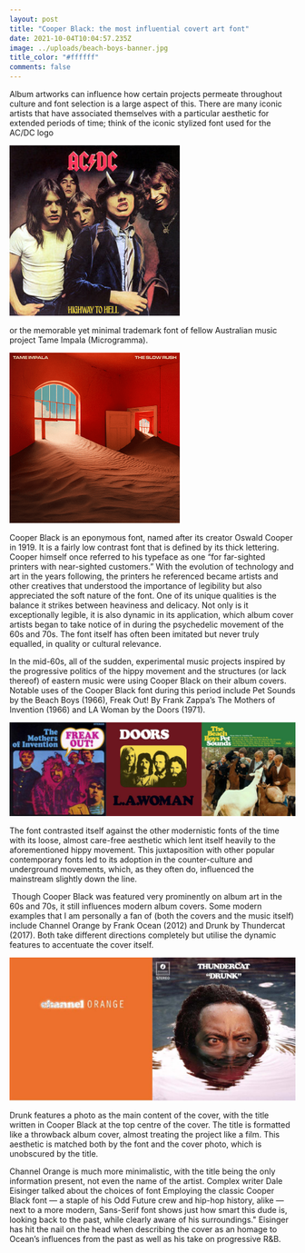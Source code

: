 ```yaml
---
layout: post
title: "Cooper Black: the most influential covert art font"
date: 2021-10-04T10:04:57.235Z
image: ../uploads/beach-boys-banner.jpg
title_color: "#ffffff"
comments: false
---
```

Album artworks can influence how certain projects permeate throughout culture and font selection is a large aspect of this. There are many iconic artists that have associated themselves with a particular aesthetic for extended periods of time; think of the iconic stylized font used for the AC/DC logo

![](../uploads/acdc_highway_to_hell.jpg "Highway to Hell - AC/DC")

 or the memorable yet minimal trademark font of fellow Australian music project Tame Impala (Microgramma).

![](../uploads/tame_impala_-_the_slow_rush.png)

Cooper Black is an eponymous font, named after its creator Oswald Cooper in 1919. It is a fairly low contrast font that is defined by its thick lettering. Cooper himself once referred to his typeface as one “for far-sighted printers with near-sighted customers.” With the evolution of technology and art in the years following, the printers he referenced became artists and other creatives that understood the importance of legibility but also appreciated the soft nature of the font. One of its unique qualities is the balance it strikes between heaviness and delicacy. Not only is it exceptionally legible, it is also dynamic in its application, which album cover artists began to take notice of in during the psychedelic movement of the 60s and 70s. The font itself has often been imitated but never truly equalled, in quality or cultural relevance.

In the mid-60s, all of the sudden, experimental music projects inspired by the progressive politics of the hippy movement and the structures (or lack thereof) of eastern music were using Cooper Black on their album covers. Notable uses of the Cooper Black font during this period include Pet Sounds by the Beach Boys (1966), Freak Out! By Frank Zappa’s The Mothers of Invention (1966) and LA Woman by the Doors (1971). 

![](../uploads/album-art-cooper-black.jpg "Pet Sounds by the Beach Boys (1966), Freak Out! By Frank Zappa’s The Mothers of Invention (1966) and LA Woman by the Doors (1971).")

The font contrasted itself against the other modernistic fonts of the time with its loose, almost care-free aesthetic which lent itself heavily to the aforementioned hippy movement. This juxtaposition with other popular contemporary fonts led to its adoption in the counter-culture and underground movements, which, as they often do, influenced the mainstream slightly down the line. 

 Though Cooper Black was featured very prominently on album art in the 60s and 70s, it still influences modern album covers. Some modern examples that I am personally a fan of (both the covers and the music itself) include Channel Orange by Frank Ocean (2012) and Drunk by Thundercat (2017). Both take different directions completely but utilise the dynamic features to accentuate the cover itself. 

![](../uploads/channel-orange-and-drunk.jpg "Channel Orange by Frank Ocean (2012) and Drunk by Thundercat (2017)")

Drunk features a photo as the main content of the cover, with the title written in Cooper Black at the top centre of the cover. The title is formatted like a throwback album cover, almost treating the project like a film. This aesthetic is matched both by the font and the cover photo, which is unobscured by the title.

Channel Orange is much more minimalistic, with the title being the only information present, not even the name of the artist. Complex writer Dale Eisinger talked about the choices of font Employing the classic Cooper Black font — a staple of his Odd Future crew and hip-hop history, alike — next to a more modern, Sans-Serif font shows just how smart this dude is, looking back to the past, while clearly aware of his surroundings." Eisinger has hit the nail on the head when describing the cover as an homage to Ocean’s influences from the past as well as his take on progressive R&B.